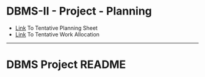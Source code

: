# DBMS-II - Project - Planning

- [Link](https://docs.google.com/document/d/18E7qcmh4KkIHvmFNecCmissjxJmts9V2GWyLtJiqTWw) To Tentative Planning Sheet  
- [Link](https://docs.google.com/document/d/18E7qcmh4KkIHvmFNecCmissjxJmts9V2GWyLtJiqTWw) To Tentative Work Allocation


---

# DBMS Project README
